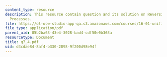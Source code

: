 ```yaml
---
content_type: resource
description: This resource contain question and its solution on Reversible and Irreversible
  Processes.
file: https://ol-ocw-studio-app-qa.s3.amazonaws.com/courses/16-01-unified-engineering-i-ii-iii-iv-fall-2005-spring-2006/d4cdae848af4b33028989f200d98e94f_q7_4.pdf
file_type: application/pdf
parent_uid: 05b2ba63-43e4-3028-bad4-cdf50e0b363a
resourcetype: Document
title: q7_4.pdf
uid: d4cdae84-8af4-b330-2898-9f200d98e94f
---
```

